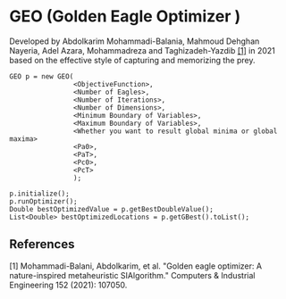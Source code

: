 # GEO (Golden Eagle Optimizer )

Developed by Abdolkarim Mohammadi-Balania, Mahmoud Dehghan Nayeria, Adel Azara, Mohammadreza and Taghizadeh-Yazdib [[1]](#1) in 2021 based on the effective style of capturing and memorizing the prey.

```
GEO p = new GEO(
                <ObjectiveFunction>,
                <Number of Eagles>,
                <Number of Iterations>,
                <Number of Dimensions>,
                <Minimum Boundary of Variables>,
                <Maximum Boundary of Variables>,
                <Whether you want to result global minima or global maxima>
                <Pa0>,
                <PaT>,
                <Pc0>,
                <PcT>
                );

p.initialize();
p.runOptimizer();
Double bestOptimizedValue = p.getBestDoubleValue();
List<Double> bestOptimizedLocations = p.getGBest().toList();
```

## References
<a id="1">[1]</a> Mohammadi-Balani, Abdolkarim, et al. "Golden eagle optimizer: A nature-inspired metaheuristic SIAlgorithm." Computers & Industrial Engineering 152 (2021): 107050.

